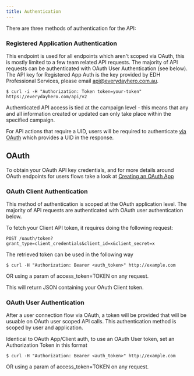 ```yaml
---
title: Authentication
---
```

There are three methods of authentication for the API:

### Registered Application Authentication

This endpoint is used for all endpoints which aren't scoped via OAuth, this is mostly limited to a few team related API requests. The majority of API requests can be authenticated with OAuth User Authentication (see below). The API
key for Registered App Auth is the key provided by EDH Professional Services, please email 
[api@everydayhero.com.au](mailto:api@everydayhero.com.au).

    $ curl -i -H "Authorization: Token token=your-token" https://everydayhero.com/api/v2

Authenticated API access is tied at the campaign level - this means that
any and all information created or updated can only take place within
the specified campaign.

For API actions that require a UID, users will be required to authenticate 
[via OAuth](/oauth-integration/#how-to-authenticate-with-edh) 
which provides a UID in the response.

## OAuth

<p class='notice'>To obtain your OAuth API key credentials, and for more details around OAuth endpoints for users flows take a look at 
<a href='/oauth-integration/#creating-an-oauth-application'>Creating an OAuth App</a></p>

### OAuth Client Authentication

This method of authentication is scoped at the OAuth application level. The majority of API requests are authenticated with OAuth user authentication below.

To fetch your Client API token, it requires doing the following request:

    POST /oauth/token?grant_type=client_credentials&client_id=x&client_secret=x

The retrieved token can be used in the following way

    $ curl -H "Authorization: Bearer <auth_token>" http://example.com

OR using a param of access_token=TOKEN on any request.

This will return JSON containing your OAuth Client token.

### OAuth User Authentication

After a user connection flow via OAuth, a token will be provided that will be
usuable on OAuth user scoped API calls. This authentication method is scoped by user and application.

Identical to OAuth App/Client auth, to use an OAuth User token, set an Authorization Token in this format

    $ curl -H "Authorization: Bearer <auth_token>" http://example.com

OR using a param of access_token=TOKEN on any request.
